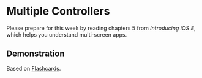 # Multiple Controllers

Please prepare for this week by reading chapters 5 from *Introducing iOS 8*, which helps you understand multi-screen apps.

## Demonstration

Based on [Flashcards](http://swifteducation.github.io/teaching_app_development_with_swift/flashcards.html).
